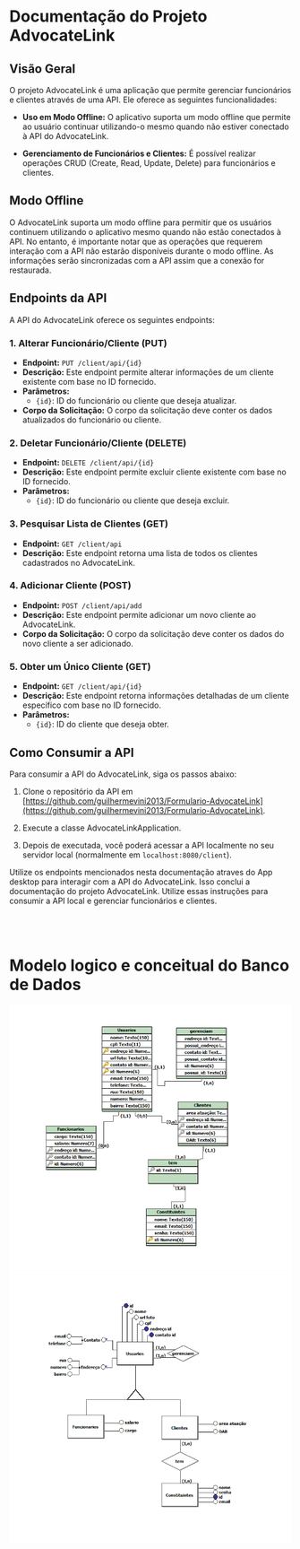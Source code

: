 # Documentação do Projeto AdvocateLink

## Visão Geral
O projeto AdvocateLink é uma aplicação que permite gerenciar funcionários e clientes através de uma API. Ele oferece as seguintes funcionalidades:

- **Uso em Modo Offline:** O aplicativo suporta um modo offline que permite ao usuário continuar utilizando-o mesmo quando não estiver conectado à API do AdvocateLink.

- **Gerenciamento de Funcionários e Clientes:** É possível realizar operações CRUD (Create, Read, Update, Delete) para funcionários e clientes.

## Modo Offline
O AdvocateLink suporta um modo offline para permitir que os usuários continuem utilizando o aplicativo mesmo quando não estão conectados à API. No entanto, é importante notar que as operações que requerem interação com a API não estarão disponíveis durante o modo offline. As informações serão sincronizadas com a API assim que a conexão for restaurada.

## Endpoints da API
A API do AdvocateLink oferece os seguintes endpoints:

### 1. Alterar Funcionário/Cliente (PUT)
- **Endpoint:** `PUT /client/api/{id}`
- **Descrição:** Este endpoint permite alterar informações de um cliente existente com base no ID fornecido.
- **Parâmetros:**
  - `{id}`: ID do funcionário ou cliente que deseja atualizar.
- **Corpo da Solicitação:** O corpo da solicitação deve conter os dados atualizados do funcionário ou cliente.

### 2. Deletar Funcionário/Cliente (DELETE)
- **Endpoint:** `DELETE /client/api/{id}`
- **Descrição:** Este endpoint permite excluir cliente existente com base no ID fornecido.
- **Parâmetros:**
  - `{id}`: ID do funcionário ou cliente que deseja excluir.

### 3. Pesquisar Lista de Clientes (GET)
- **Endpoint:** `GET /client/api`
- **Descrição:** Este endpoint retorna uma lista de todos os clientes cadastrados no AdvocateLink.

### 4. Adicionar Cliente (POST)
- **Endpoint:** `POST /client/api/add`
- **Descrição:** Este endpoint permite adicionar um novo cliente ao AdvocateLink.
- **Corpo da Solicitação:** O corpo da solicitação deve conter os dados do novo cliente a ser adicionado.

### 5. Obter um Único Cliente (GET)
- **Endpoint:** `GET /client/api/{id}`
- **Descrição:** Este endpoint retorna informações detalhadas de um cliente específico com base no ID fornecido.
- **Parâmetros:**
  - `{id}`: ID do cliente que deseja obter.
    
## Como Consumir a API
Para consumir a API do AdvocateLink, siga os passos abaixo:

1. Clone o repositório da API em [https://github.com/guilhermevini2013/Formulario-AdvocateLink](https://github.com/guilhermevini2013/Formulario-AdvocateLink).

2. Execute a classe AdvocateLinkApplication.

3. Depois de executada, você poderá acessar a API localmente no seu servidor local (normalmente em `localhost:8080/client`).

Utilize os endpoints mencionados nesta documentação atraves do App desktop para interagir com a API do AdvocateLink.
Isso conclui a documentação do projeto AdvocateLink. Utilize essas instruções para consumir a API local e gerenciar funcionários e clientes.
<br>
<br>
<br>
<br>
# Modelo logico e conceitual do Banco de Dados
<img src="src/imagens/logico.png">
<img src="src/imagens/conceitual.png">
